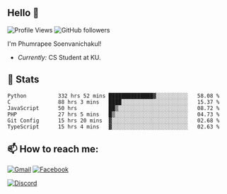 
<h2>Hello 👋</h2> 

![Profile Views](https://komarev.com/ghpvc/?username=Homiez09&label=Profile%20views&color=0e75b6&style=flat)
![GitHub followers](https://img.shields.io/github/followers/HomieZ09.svg?style=social&label=Follow)


I'm Phumrapee Soenvanichakul!

- <i>Currently:</i> CS Student at KU.

<h2>👀 Stats</h2>

<!--START_SECTION:waka-->

```text
Python          332 hrs 52 mins ██████████████▓░░░░░░░░░░   58.08 %
C               88 hrs 3 mins   ████░░░░░░░░░░░░░░░░░░░░░   15.37 %
JavaScript      50 hrs          ██▒░░░░░░░░░░░░░░░░░░░░░░   08.72 %
PHP             27 hrs 5 mins   █▒░░░░░░░░░░░░░░░░░░░░░░░   04.73 %
Git Config      15 hrs 20 mins  ▓░░░░░░░░░░░░░░░░░░░░░░░░   02.68 %
TypeScript      15 hrs 4 mins   ▓░░░░░░░░░░░░░░░░░░░░░░░░   02.63 %
```

<!--END_SECTION:waka-->

<h2>📫 How to reach me:</h2>

<a href="mailto:phumrapeesoen1@gmail.com">![Gmail](https://img.shields.io/badge/Gmail-D14836?style=for-the-badge&logo=gmail&logoColor=white)</a> 
<a href="https://web.facebook.com/phumrapee.soenvanichakul.3/">![Facebook](https://img.shields.io/badge/Facebook-4267B2?style=for-the-badge&logo=facebook&logoColor=white)</a>

<a href="https://discord.gg/EWnAEUtFVm">![Discord](https://discord.c99.nl/widget/theme-1/297740667784921089.png)</a> 
